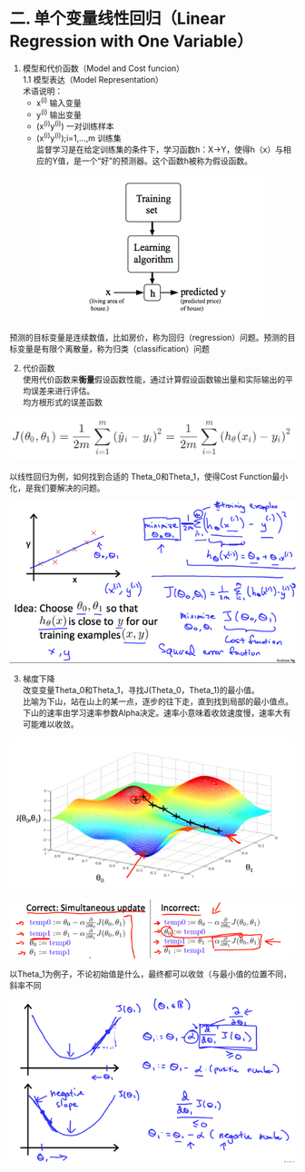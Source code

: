 # 二. 单个变量线性回归（Linear Regression with One Variable）
1. 模型和代价函数（Model and Cost funcion）  
   1.1 模型表达（Model Representation）  
   术语说明：  
   - x<sup>(i)</sup> 输入变量    
   - y<sup>(i)</sup> 输出变量  
   - (x<sup>(i)</sup>y<sup>(i)</sup>) 一对训练样本  
   - (x<sup>(i)</sup>y<sup>(i)</sup>);i=1,...,m 训练集  
监督学习是在给定训练集的条件下，学习函数h：X→Y，使得h（x）与相应的Y值，是一个“好”的预测器。这个函数h被称为假设函数。

<p align='center'>
<img src='https://github.com/jzb1128/Machine_Learning_Notebook/blob/main/image/hypothesis.png'>
</p>

预测的目标变量是连续数值，比如房价，称为回归（regression）问题。预测的目标变量是有限个离散量，称为归类（classification）问题

2. 代价函数  
使用代价函数来**衡量**假设函数性能，通过计算假设函数输出量和实际输出的平均误差来进行评估。  
均方根形式的误差函数
<p align='center'>
<img src='https://github.com/jzb1128/Machine_Learning_Notebook/blob/main/image/Cost%20Function.png'>
</p>

以线性回归为例，如何找到合适的 Theta_0和Theta_1，使得Cost Function最小化，是我们要解决的问题。
<p align='center'>
<img src='https://github.com/jzb1128/Machine_Learning_Notebook/blob/main/image/Cost%20Function%20Example.png'>
</p>

3. 梯度下降  
改变变量Theta_0和Theta_1，寻找J(Theta_0，Theta_1)的最小值。  
比喻为下山，站在山上的某一点，逐步的往下走，直到找到局部的最小值点。  
下山的速率由学习速率参数Alpha决定。速率小意味着收敛速度慢，速率大有可能难以收敛。

<p align='center'>
<img src='https://github.com/jzb1128/Machine_Learning_Notebook/blob/main/image/Gradient%20Descent.png'>
</p>

<p align='center'>
<img src='https://github.com/jzb1128/Machine_Learning_Notebook/blob/main/image/Gradient%20Descent2.png'>
</p>

以Theta_1为例子，不论初始值是什么，最终都可以收敛（与最小值的位置不同，斜率不同
<p align='center'>
<img src='https://github.com/jzb1128/Machine_Learning_Notebook/blob/main/image/Gradient%20Descent%20Slop.png'>
</p>



